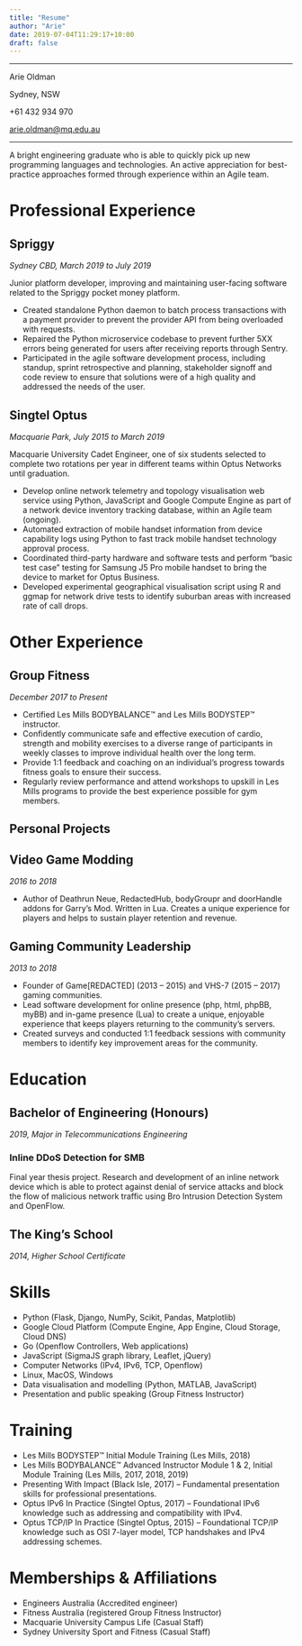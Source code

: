 ```yaml
---
title: "Resume"
author: "Arie"
date: 2019-07-04T11:29:17+10:00
draft: false
---
```


----
Arie Oldman

Sydney, NSW

+61 432 934 970

arie.oldman@mq.edu.au

----

A bright engineering graduate who is able to quickly pick up new programming languages and technologies. An active appreciation for best-practice approaches formed through experience within an Agile team.

# Professional Experience

## Spriggy

*Sydney CBD, March 2019 to July 2019*

Junior platform developer, improving and maintaining user-facing software related to the Spriggy pocket money platform.

* Created standalone Python daemon to batch process transactions with a payment provider to prevent the provider API from being overloaded with requests.
* Repaired the Python microservice codebase to prevent further 5XX errors being generated for users after receiving reports through Sentry.
* Participated in the agile software development process, including standup, sprint retrospective and planning, stakeholder signoff and code review to ensure that solutions were of a high quality and addressed the needs of the user.

## Singtel Optus

*Macquarie Park, July 2015 to March 2019*

Macquarie University Cadet Engineer, one of six students selected to complete two rotations per year in different teams within Optus Networks until graduation.

* Develop online network telemetry and topology visualisation web service using Python, JavaScript and Google Compute Engine as part of a network device inventory tracking database, within an Agile team (ongoing).
* Automated extraction of mobile handset information from device capability logs using Python to fast track mobile handset technology approval process.
* Coordinated third-party hardware and software tests and perform “basic test case” testing for Samsung J5 Pro mobile handset to bring the device to market for Optus Business.
* Developed experimental geographical visualisation script using R and ggmap for network drive tests to identify suburban areas with increased rate of call drops.

# Other Experience

## Group Fitness

*December 2017 to Present*

* Certified Les Mills BODYBALANCE™ and Les Mills BODYSTEP™ instructor. 
* Confidently communicate safe and effective execution of cardio, strength and mobility exercises to a diverse range of participants in weekly classes to improve individual health over the long term.
* Provide 1:1 feedback and coaching on an individual’s progress towards fitness goals to ensure their success.
* Regularly review performance and attend workshops to upskill in Les Mills programs to provide the best experience possible for gym members.

## Personal Projects

## Video Game Modding

*2016 to 2018*

* Author of Deathrun Neue, RedactedHub, bodyGroupr and doorHandle addons for Garry’s Mod. Written in Lua. Creates a unique experience for players and helps to sustain player retention and revenue.

## Gaming Community Leadership

*2013 to 2018*

* Founder of Game[REDACTED] (2013 – 2015) and VHS-7 (2015 – 2017) gaming communities. 
* Lead software development for online presence (php, html, phpBB, myBB) and in-game presence (Lua) to create a unique, enjoyable experience that keeps players returning to the community’s servers.
* Created surveys and conducted 1:1 feedback sessions with community members to identify key improvement areas for the community.

# Education

## Bachelor of Engineering (Honours)

*2019, Major in Telecommunications Engineering*

### Inline DDoS Detection for SMB

Final year thesis project. Research and development of an inline network device which is able to protect against denial of service attacks and block the flow of malicious network traffic using Bro Intrusion Detection System and OpenFlow.

## The King’s School

*2014, Higher School Certificate*

# Skills

* Python (Flask, Django, NumPy, Scikit, Pandas, Matplotlib)
* Google Cloud Platform (Compute Engine, App Engine, Cloud Storage, Cloud DNS)
* Go (Openflow Controllers, Web applications)
* JavaScript (SigmaJS graph library, Leaflet, jQuery) 
* Computer Networks (IPv4, IPv6, TCP, Openflow)
* Linux, MacOS, Windows
* Data visualisation and modelling (Python, MATLAB, JavaScript)
* Presentation and public speaking (Group Fitness Instructor)

# Training

* Les Mills BODYSTEP™ Initial Module Training (Les Mills, 2018)
* Les Mills BODYBALANCE™ Advanced Instructor Module 1 & 2, Initial Module Training (Les Mills, 2017, 2018, 2019)
* Presenting With Impact (Black Isle, 2017) – Fundamental presentation skills for professional presentations.
* Optus IPv6 In Practice (Singtel Optus, 2017) – Foundational IPv6 knowledge such as addressing and compatibility with IPv4.
* Optus TCP/IP In Practice (Singtel Optus, 2015) – Foundational TCP/IP knowledge such as OSI 7-layer model, TCP handshakes and IPv4 addressing schemes.

# Memberships & Affiliations

* Engineers Australia (Accredited engineer)
* Fitness Australia (registered Group Fitness Instructor)
* Macquarie University Campus Life (Casual Staff)
* Sydney University Sport and Fitness (Casual Staff)

